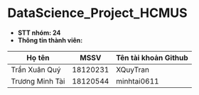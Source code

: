 # DataScience_Project_HCMUS
- **STT nhóm: 24**  
- **Thông tin thành viên:**  
  
Họ tên | MSSV | Tên tài khoản Github 
------ | ---- | --------------------
Trần Xuân Quý | 18120231 | XQuyTran 
Trương Minh Tài | 18120544 | minhtai0611
